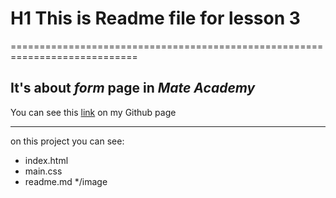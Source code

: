 # H1 This is Readme file for lesson 3
============================================================================

It's about *form* **page** in ***Mate Academy***
--------------
You can see this [link](https://github.com/Mol4anovOle/Mol4anovOle.github.io/upload/master) on my Github page
***
on this project you can see:
* index.html
* main.css
* readme.md
*/image
